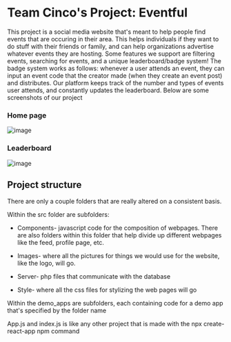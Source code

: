 # Team Cinco's Project: Eventful
This project is a social media website that's meant to help people find events that are occuring in their area. This helps individuals if they want to do stuff with their friends or family, and can help organizations advertise whatever events they are hosting. Some features we support are filtering events, searching for events, and a unique leaderboard/badge system! The badge system works as follows: whenever a user attends an event, they can input an event code that the creator made (when they create an event post) and distributes. Our platform keeps track of the number and types of events user attends, and constantly updates the leaderboard. Below are some screenshots of our project

### Home page
![image](https://github.com/tyland5/Eventful/assets/78653062/b95b8dfb-3abb-43d1-a98b-e3f304747ec2)


### Leaderboard
![image](https://github.com/tyland5/Eventful/assets/78653062/58c553c9-cf72-4c7c-9dcb-89e8facbe506)

## Project structure
There are only a couple folders that are really altered on a consistent basis. 

Within the src folder are subfolders:

* Components- javascript code for the composition of webpages. There are also folders within this folder that help divide up different webpages like the feed, profile page, etc.

* Images- where all the pictures for things we would use for the website, like the logo, will go.

* Server- php files that communicate with the database

* Style- where all the css files for stylizing the web pages will go

Within the demo_apps are subfolders, each containing code for a demo app that's specified by the folder name

App.js and index.js is like any other project that is made with the npx create-react-app npm command
